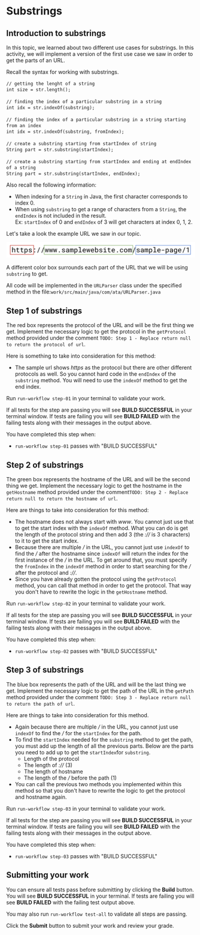 
# Substrings

## Introduction to substrings

In this topic, we learned about two different use cases for substrings. In this activity, we will implement a version of the first use case we saw in order to get the parts of an URL.

Recall the syntax for working with substrings.

```
// getting the lenght of a string
int size = str.length();

// finding the index of a particular substring in a string
int idx = str.indexOf(substring);

// finding the index of a particular substring in a string starting from an index
int idx = str.indexOf(substring, fromIndex);

// create a substring starting from startIndex of string
String part = str.substring(startIndex);

// create a substring starting from startIndex and ending at endIndex of a string
String part = str.substring(startIndex, endIndex);
```

Also recall the following information:

-   When indexing for a  `String`  in Java, the first character corresponds to index 0.
-   When using  `substring`  to get a range of characters from a  `String`, the  `endIndex`  is not included in the result.  
    Ex:  `startIndex`  of 0 and  `endIndex`  of 3 will get characters at index 0, 1, 2.

Let's take a look the example URL we saw in our topic.

![alt "URL sample"](https://github.com/Caldwell-WGU/ATA-Prerequisite-Course/blob/main/Images/url_sample.png)

A different color box surrounds each part of the URL that we will be using  `substring`  to get.

All code will be implemented in the  `URLParser`  class under the specified method in the file:`work/src/main/java/com/ata/URLParser.java`

## Step 1 of substrings

The red box represents the protocol of the URL and will be the first thing we get. Implement the necessary logic to get the protocol in the  `getProtocol`  method provided under the comment  `TODO: Step 1 - Replace return null to return the protocol of url`.

Here is something to take into consideration for this method:

-   The sample url shows  _https_  as the protocol but there are other different protocols as well. So you cannot hard code in the  `endIndex`  of the  `substring`  method. You will need to use the  `indexOf`  method to get the end index.

Run  `run-workflow step-01`  in your terminal to validate your work.

If all tests for the step are passing you will see  **BUILD SUCCESSFUL**  in your terminal window. If tests are failing you will see  **BUILD FAILED**  with the failing tests along with their messages in the output above.

You have completed this step when:

-   `run-workflow step-01`  passes with "BUILD SUCCESSFUL"

## Step 2 of substrings

The green box represents the hostname of the URL and will be the second thing we get. Implement the necessary logic to get the hostname in the  `getHostname`  method provided under the comment`TODO: Step 2 - Replace return null to return the hostname of url`.

Here are things to take into consideration for this method:

-   The hostname does not always start with  _www_. You cannot just use that to get the start index with the  `indexOf`  method. What you can do is get the length of the protocol string and then add 3 (the  _://_  is 3 characters) to it to get the start index.
-   Because there are multiple  _/_  in the URL, you cannot just use  `indexOf`  to find the  _/_  after the hostname since  `indexOf`  will return the index for the first instance of the  _/_  in the URL. To get around that, you must specify the  `fromIndex`  in the  `indexOf`  method in order to start searching for the  _/_  after the protocol and  _://_.
-   Since you have already gotten the protocol using the  `getProtocol`  method, you can call that method in order to get the protocol. That way you don't have to rewrite the logic in the  `getHostname`  method.

Run  `run-workflow step-02`  in your terminal to validate your work.

If all tests for the step are passing you will see  **BUILD SUCCESSFUL**  in your terminal window. If tests are failing you will see  **BUILD FAILED**  with the failing tests along with their messages in the output above.

You have completed this step when:

-   `run-workflow step-02`  passes with "BUILD SUCCESSFUL"

## Step 3 of substrings

The blue box represents the path of the URL and will be the last thing we get. Implement the necessary logic to get the path of the URL in the  `getPath`  method provided under the comment  `TODO: Step 3 - Replace return null to return the path of url`.

Here are things to take into consideration for this method.

-   Again because there are multiple  _/_  in the URL, you cannot just use  `indexOf`  to find the  _/_  for the  `startIndex`  for the path.
-   To find the  `startIndex`  needed for the  `substring`  method to get the path, you must add up the length of all the previous parts. Below are the parts you need to add up to get the  `startIndex`for  `substring`.
    -   Length of the protocol
    -   The length of  _://_  (3)
    -   The length of hostname
    -   The length of the  _/_  before the path (1)
-   You can call the previous two methods you implemented within this method so that you don't have to rewrite the logic to get the protocol and hostname again.

Run  `run-workflow step-03`  in your terminal to validate your work.

If all tests for the step are passing you will see  **BUILD SUCCESSFUL**  in your terminal window. If tests are failing you will see  **BUILD FAILED**  with the failing tests along with their messages in the output above.

You have completed this step when:

-   `run-workflow step-03`  passes with "BUILD SUCCESSFUL"

## Submitting your work

You can ensure all tests pass before submitting by clicking the  **Build**  button. You will see  **BUILD SUCCESSFUL**  in your terminal. If tests are failing you will see  **BUILD FAILED**  with the failing test output above.

You may also run  `run-workflow test-all`  to validate all steps are passing.

Click the  **Submit**  button to submit your work and review your grade.
